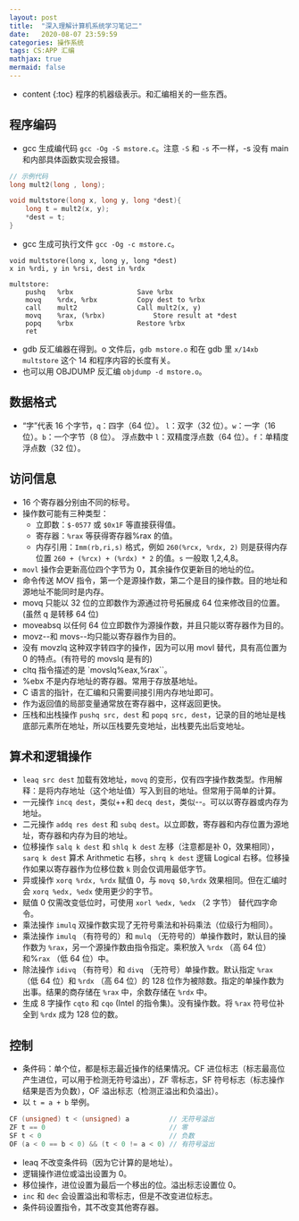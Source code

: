 ```yaml
---
layout: post
title:  "深入理解计算机系统学习笔记二"
date:   2020-08-07 23:59:59
categories: 操作系统
tags: CS:APP 汇编
mathjax: true
mermaid: false
---
```


* content
{:toc}
程序的机器级表示。和汇编相关的一些东西。

## 程序编码
* gcc 生成编代码 `gcc -Og -S mstore.c`。注意 `-S` 和 `-s` 不一样，-s 没有 main 和内部具体函数实现会报错。

```cpp
// 示例代码
long mult2(long , long);

void multstore(long x, long y, long *dest){
    long t = mult2(x, y);
    *dest = t;
}

```
* gcc 生成可执行文件 `gcc -Og -c mstore.c`。

```armasm
void multstore(long x, long y, long *dest)
x in %rdi, y in %rsi, dest in %rdx

multstore:
	pushq	%rbx				Save %rbx
	movq	%rdx, %rbx			Copy dest to %rbx
	call	mult2				Call mult2(x, y)
	movq	%rax, (%rbx)			Store result at *dest
	popq	%rbx				Restore %rbx
	ret
```

* gdb 反汇编器在得到。o 文件后，`gdb mstore.o` 和在 gdb 里 `x/14xb multstore` 这个 14 和程序内容的长度有关。
* 也可以用 OBJDUMP 反汇编 `objdump -d mstore.o`。

## 数据格式
* “字”代表 16 个字节，`q`：四字（64 位）。 `l`：双字（32 位）。`w`：一字（16 位）。`b`：一个字节（8 位）。 浮点数中 `l`：双精度浮点数（64 位）。`f`：单精度浮点数（32 位）。

## 访问信息
* 16 个寄存器分别由不同的标号。
* 操作数可能有三种类型：
  * 立即数：`$-0577` 或 `$0x1F` 等直接获得值。
  * 寄存器：`%rax` 等获得寄存器%rax 的值。
  * 内存引用：`Imm(rb,ri,s)` 格式，例如 `260(%rcx, %rdx, 2)` 则是获得内存位置 `260 + (%rcx) + (%rdx) * 2` 的值。`s` 一般取 1,2,4,8。
* `movl` 操作会更新高位四个字节为 0，其余操作仅更新目的地址的位。
* 命令传送 MOV 指令，第一个是源操作数，第二个是目的操作数。目的地址和源地址不能同时是内存。
* movq 只能以 32 位的立即数作为源通过符号拓展成 64 位来修改目的位置。(虽然 q 是转移 64 位)
* moveabsq 以任何 64 位立即数作为源操作数，并且只能以寄存器作为目的。
* movz--和 movs--均只能以寄存器作为目的。
* 没有 movzlq 这种双字转四字的操作，因为可以用 movl 替代，具有高位置为 0 的特点。(有符号的 movslq 是有的)
* cltq 指令描述的是 `movslq%eax,%rax``。
* %ebx 不是内存地址的寄存器。常用于存放基地址。
* C 语言的指针，在汇编和只需要间接引用内存地址即可。
* 作为返回值的局部变量通常放在寄存器中，这样返回更快。
* 压栈和出栈操作 `pushq src, dest` 和 `popq src, dest`，记录的目的地址是栈底部元素所在地址，所以压栈要先变地址，出栈要先出后变地址。

## 算术和逻辑操作
* `leaq src dest` 加载有效地址，`movq` 的变形，仅有四字操作数类型。作用解释：是将内存地址（这个地址值）写入到目的地址。但常用于简单的计算。
* 一元操作 `incq dest`，类似++和 `decq dest`，类似--。可以以寄存器或内存为地址。
* 二元操作 `addq res dest` 和 `subq dest`。以立即数，寄存器和内存位置为源地址，寄存器和内存为目的地址。
* 位移操作 `salq k dest` 和 `shlq k dest` 左移（注意都是补 0，效果相同）， `sarq k dest` 算术 Arithmetic 右移，`shrq k dest` 逻辑 Logical 右移。位移操作如果以寄存器作为位移位数 `k` 则会仅调用最低字节。
* 异或操作 `xorq %rdx, %rdx` 赋值 0，与 `movq $0,%rdx` 效果相同。但在汇编时会 `xorq %edx, %edx` 使用更少的字节。
* 赋值 0 仅需改变低位时，可使用 `xorl %edx, %edx` （2 字节） 替代四字命令。
* 乘法操作 `imulq` 双操作数实现了无符号乘法和补码乘法（位级行为相同）。
* 乘法操作 `imulq` （有符号的）和 `mulq` （无符号的）单操作数时，默认目的操作数为 `%rax`，另一个源操作数由指令指定。乘积放入 `%rdx` （高 64 位）和%`rax` （低 64 位）中。
* 除法操作 `idivq` （有符号）和 `divq` （无符号）单操作数。默认指定 `%rax` （低 64 位）和 `%rdx` （高 64 位）的 128 位作为被除数。指定的单操作数为出事。结果的商存储在 `%rax` 中，余数存储在 `%rdx` 中。
* 生成 8 字操作 `cqto` 和 `cqo` (Intel 的指令集)。没有操作数。将 `%rax` 符号位补全到 `%rdx` 成为 128 位的数。

## 控制
* 条件码：单个位，都是标志最近操作的结果情况。CF 进位标志（标志最高位产生进位，可以用于检测无符号溢出），ZF 零标志，SF 符号标志（标志操作结果是否为负数），OF 溢出标志（检测正溢出和负溢出）。
* 以 `t = a + b` 举例。

```cpp
CF (unsigned) t < (unsigned) a			// 无符号溢出
ZF t == 0								// 零
SF t < 0								// 负数
OF (a < 0 == b < 0) && (t < 0 != a < 0)	// 有符号溢出
```

* leaq 不改变条件码（因为它计算的是地址）。
* 逻辑操作进位或溢出设置为 0。
* 移位操作，进位设置为最后一个移出的位。溢出标志设置位 0。
* `inc` 和 `dec` 会设置溢出和零标志，但是不改变进位标志。
* 条件码设置指令，其不改变其他寄存器。
